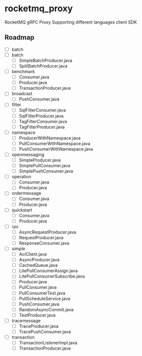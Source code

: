 # rocketmq_proxy
RocketMQ gRPC Proxy Supporting different languages client SDK

## Roadmap

- [ ] batch
- [ ]  batch
   - [ ]  SimpleBatchProducer.java
   - [ ] SplitBatchProducer.java
- [ ]  benchmark
   - [ ]  Consumer.java
   - [ ]  Producer.java
   - [ ] TransactionProducer.java
- [ ]  broadcast
   - [ ] PushConsumer.java
- [ ]  filter
   - [ ]  SqlFilterConsumer.java
   - [ ]  SqlFilterProducer.java
   - [ ]  TagFilterConsumer.java
   - [ ] TagFilterProducer.java
- [ ]  namespace
   - [ ]  ProducerWithNamespace.java
   - [ ]  PullConsumerWithNamespace.java
   - [ ] PushConsumerWithNamespace.java
- [ ]  openmessaging
   - [ ]  SimpleProducer.java
   - [ ]  SimplePullConsumer.java
   - [ ] SimplePushConsumer.java
- [ ]  operation
   - [ ]  Consumer.java
   - [ ] Producer.java
- [ ]  ordermessage
   - [ ]  Consumer.java
   - [ ] Producer.java
- [ ]  quickstart
   - [ ]  Consumer.java
   - [ ] Producer.java
- [ ]  rpc
   - [ ]  AsyncRequestProducer.java
   - [ ]  RequestProducer.java
   - [ ] ResponseConsumer.java
- [ ]  simple
   - [ ]  AclClient.java
   - [ ]  AsyncProducer.java
   - [ ]  CachedQueue.java
   - [ ]  LitePullConsumerAssign.java
   - [ ]  LitePullConsumerSubscribe.java
   - [ ]  Producer.java
   - [ ]  PullConsumer.java
   - [ ]  PullConsumerTest.java
   - [ ]  PullScheduleService.java
   - [ ]  PushConsumer.java
   - [ ]  RandomAsyncCommit.java
   - [ ] TestProducer.java
- [ ]  tracemessage
   - [ ]  TraceProducer.java
   - [ ] TracePushConsumer.java
- [ ] transaction
    - [ ]  TransactionListenerImpl.java
    - [ ] TransactionProducer.java